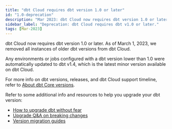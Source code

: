 ```yaml
---
title: "dbt Cloud requires dbt version 1.0 or later"
id: "1.0-deprecation"
description: "Mar 2023: dbt Cloud now requires dbt version 1.0 or later and non-compliant jobs or environments were automatically upgraded to v1.4"
sidebar_label: "Deprecation: dbt Cloud requires dbt v1.0 or later."
tags: [Mar-2023]
---
```



dbt Cloud now requires dbt version 1.0 or later. As of March 1, 2023, we removed all instances of older dbt versions from dbt Cloud. 
  
Any environments or jobs configured with a dbt version lower than 1.0 were automatically updated to dbt v1.4, which is the latest minor version available on dbt Cloud.

For more info on dbt versions, releases, and dbt Cloud support timeline, refer to [About dbt Core versions](/docs/dbt-versions/core#latest-releases).

Refer to some additional info and resources to help you upgrade your dbt version:

- [How to upgrade dbt without fear](https://docs.getdbt.com/blog/upgrade-dbt-without-fear) 
- [Upgrade Q&A on breaking changes](/docs/dbt-versions/upgrade-core-in-cloud#upgrading-legacy-versions-under-10)
- [Version migration guides](/guides/migration/versions)


